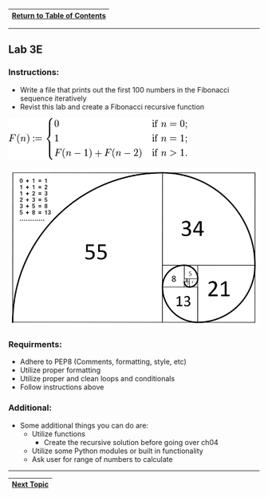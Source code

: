 |[Return to Table of Contents](/00-Table-of-Contents.md)|
|---|

---

## Lab 3E

### Instructions:

* Write a file that prints out the first 100 numbers in the Fibonacci sequence iteratively 
* Revist this lab and create a Fibonacci recursive function

![](/assets/13import.png)

![](/assets/14import.png)

### Requirments:

* Adhere to PEP8 \(Comments, formatting, style, etc\)
* Utilize proper formatting
* Utilize proper and clean loops and conditionals
* Follow instructions above

### Additional:

* Some additional things you can do are:
  * Utilize functions
    * Create the recursive solution before going over ch04
  * Utilize some Python modules or built in functionality
  * Ask user for range of numbers to calculate

---

|[Next Topic](/03_Flow_Control/07_break_continue.md)|
|---|
